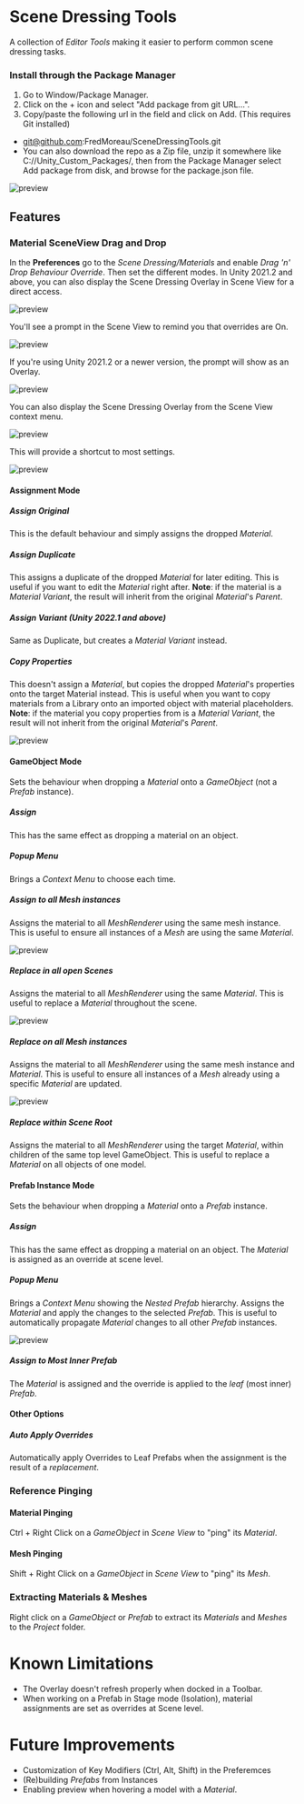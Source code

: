 # Scene Dressing Tools
 A collection of *Editor Tools* making it easier to perform common scene dressing tasks.

### Install through the Package Manager
1. Go to Window/Package Manager.
2. Click on the + icon and select "Add package from git URL...".
2. Copy/paste the following url in the field and click on Add. (This requires Git installed)
- git@github.com:FredMoreau/SceneDressingTools.git
- You can also download the repo as a Zip file, unzip it somewhere like C://Unity_Custom_Packages/, then from the Package Manager select Add package from disk, and browse for the package.json file.

![preview](/Documentation~/images/package_manager.png)

## Features
### Material SceneView Drag and Drop
In the **Preferences** go to the *Scene Dressing/Materials* and enable *Drag 'n' Drop Behaviour Override*. Then set the different modes.
In Unity 2021.2 and above, you can also display the Scene Dressing Overlay in Scene View for a direct access.

![preview](/Documentation~/images/preferences.png)

You'll see a prompt in the Scene View to remind you that overrides are On.

![preview](/Documentation~/images/unity_2021_1_prompt.png)

If you're using Unity 2021.2 or a newer version, the prompt will show as an Overlay.

![preview](/Documentation~/images/overlay_prompt.png)

You can also display the Scene Dressing Overlay from the Scene View context menu.

![preview](/Documentation~/images/overlay_menu.png)

This will provide a shortcut to most settings.

![preview](/Documentation~/images/overlay_toolbar.png)

#### Assignment Mode

##### Assign Original
This is the default behaviour and simply assigns the dropped *Material*.

##### Assign Duplicate
This assigns a duplicate of the dropped *Material* for later editing. This is useful if you want to edit the *Material* right after.
**Note**: if the material is a *Material Variant*, the result will inherit from the original *Material*'s *Parent*.

##### Assign Variant (Unity 2022.1 and above)
Same as Duplicate, but creates a *Material Variant* instead.

##### Copy Properties
This doesn't assign a *Material*, but copies the dropped *Material*'s properties onto the target Material instead. This is useful when you want to copy materials from a Library onto an imported object with material placeholders.
**Note**: if the material you copy properties from is a *Material Variant*, the result will not inherit from the original *Material*'s *Parent*.

![preview](/Documentation~/images/copy_properties_over_target.gif)

#### GameObject Mode
Sets the behaviour when dropping a *Material* onto a *GameObject* (not a *Prefab* instance).

##### Assign
This has the same effect as dropping a material on an object.

##### Popup Menu
Brings a *Context Menu* to choose each time.

##### Assign to all *Mesh* instances
Assigns the material to all *MeshRenderer* using the same mesh instance. This is useful to ensure all instances of a *Mesh* are using the same *Material*.

![preview](/Documentation~/images/propagate_to_mesh_instances.gif)

##### Replace in all open Scenes
Assigns the material to all *MeshRenderer* using the same *Material*.
This is useful to replace a *Material* throughout the scene.

![preview](/Documentation~/images/propagate_to_materials.gif)

##### Replace on all *Mesh* instances
Assigns the material to all *MeshRenderer* using the same mesh instance and *Material*. This is useful to ensure all instances of a *Mesh* already using a specific *Material* are updated.

![preview](/Documentation~/images/propagate_instances_materials.gif)

##### Replace within Scene Root
Assigns the material to all *MeshRenderer* using the target *Material*, within children of the same top level GameObject. This is useful to replace a *Material* on all objects of one model.

#### Prefab Instance Mode
Sets the behaviour when dropping a *Material* onto a *Prefab* instance.

##### Assign
This has the same effect as dropping a material on an object. The *Material* is assigned as an override at scene level.

##### Popup Menu
Brings a *Context Menu* showing the *Nested Prefab* hierarchy.
Assigns the *Material* and apply the changes to the selected *Prefab*. This is useful to automatically propagate *Material* changes to all other *Prefab* instances.

![preview](/Documentation~/images/assign_and_apply_overrides.gif)

##### Assign to Most Inner Prefab
The *Material* is assigned and the override is applied to the *leaf* (most inner) *Prefab*.

#### Other Options

##### Auto Apply Overrides
Automatically apply Overrides to Leaf Prefabs when the assignment is the result of a *replacement*.

### Reference Pinging

#### Material Pinging
Ctrl + Right Click on a *GameObject* in *Scene View* to "ping" its *Material*.

#### Mesh Pinging
Shift + Right Click on a *GameObject* in *Scene View* to "ping" its *Mesh*.

### Extracting Materials & Meshes
Right click on a *GameObject* or *Prefab* to extract its *Materials* and *Meshes* to the *Project* folder.

# Known Limitations
- The Overlay doesn't refresh properly when docked in a Toolbar.
- When working on a Prefab in Stage mode (Isolation), material assignments are set as overrides at Scene level.

# Future Improvements
- Customization of Key Modifiers (Ctrl, Alt, Shift) in the Preferemces
- (Re)building *Prefabs* from Instances
- Enabling preview when hovering a model with a *Material*.

